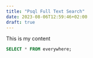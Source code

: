 ```yaml
---
title: "Psql Full Text Search"
date: 2023-08-06T12:59:46+02:00
draft: true
---
```


This is my content
```sql
SELECT * FROM everywhere;
```

